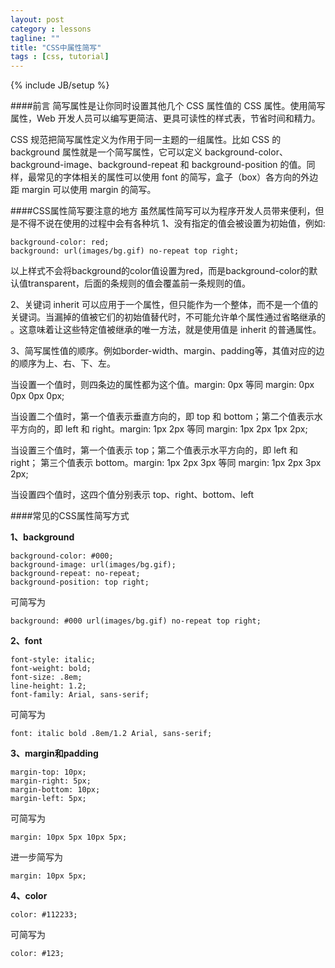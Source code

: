 ```yaml
---
layout: post
category : lessons
tagline: ""
title: "CSS中属性简写"
tags : [css, tutorial]
---
```

{% include JB/setup %}

####前言
简写属性是让你同时设置其他几个 CSS 属性值的 CSS 属性。使用简写属性，Web 开发人员可以编写更简洁、更具可读性的样式表，节省时间和精力。

CSS 规范把简写属性定义为作用于同一主题的一组属性。比如 CSS 的 background 属性就是一个简写属性，它可以定义 background-color、background-image、background-repeat 和 background-position 的值。同样，最常见的字体相关的属性可以使用 font 的简写，盒子（box）各方向的外边距 margin 可以使用 margin 的简写。


####CSS属性简写要注意的地方
虽然属性简写可以为程序开发人员带来便利，但是不得不说在使用的过程中会有各种坑
1、没有指定的值会被设置为初始值，例如:

	background-color: red;
	background: url(images/bg.gif) no-repeat top right;

以上样式不会将background的color值设置为red，而是background-color的默认值transparent，后面的条规则的值会覆盖前一条规则的值。

2、关键词 inherit 可以应用于一个属性，但只能作为一个整体，而不是一个值的关键词。当漏掉的值被它们的初始值替代时，不可能允许单个属性通过省略继承的 。这意味着让这些特定值被继承的唯一方法，就是使用值是 inherit 的普通属性。

3、简写属性值的顺序。例如border-width、margin、padding等，其值对应的边的顺序为上、右、下、左。

当设置一个值时，则四条边的属性都为这个值。margin: 0px 等同 margin: 0px 0px 0px 0px;

当设置二个值时，第一个值表示垂直方向的，即 top 和 bottom；第二个值表示水平方向的，即 left 和 right。margin: 1px 2px 等同 margin: 1px 2px 1px 2px;

当设置三个值时，第一个值表示 top；第二个值表示水平方向的，即 left 和 right； 第三个值表示 bottom。margin: 1px 2px 3px 等同 margin: 1px 2px 3px 2px;

当设置四个值时，这四个值分别表示 top、right、bottom、left


####常见的CSS属性简写方式

<strong>1、background</strong>

	background-color: #000;
	background-image: url(images/bg.gif);
	background-repeat: no-repeat;
	background-position: top right;

可简写为

	background: #000 url(images/bg.gif) no-repeat top right;

<strong>2、font</strong>

	font-style: italic;
	font-weight: bold;
	font-size: .8em;
	line-height: 1.2;
	font-family: Arial, sans-serif;

可简写为

	font: italic bold .8em/1.2 Arial, sans-serif;

<strong>3、margin和padding</strong>

	margin-top: 10px;
	margin-right: 5px;
	margin-bottom: 10px;
	margin-left: 5px;

可简写为

	margin: 10px 5px 10px 5px;

进一步简写为

	margin: 10px 5px;

<strong>4、color</strong>

	color: #112233;

可简写为

	color: #123;
